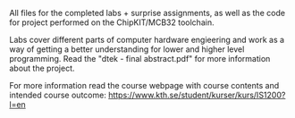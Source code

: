 All files for the completed labs + surprise assignments, as well as the code for project performed on the ChipKIT/MCB32 toolchain.

Labs cover different parts of computer hardware engieering and work as a way of getting a better understanding for lower and higher level programming.
Read the "dtek - final abstract.pdf" for more information about the project.

For more information read the course webpage with course contents and intended course outcome: https://www.kth.se/student/kurser/kurs/IS1200?l=en
